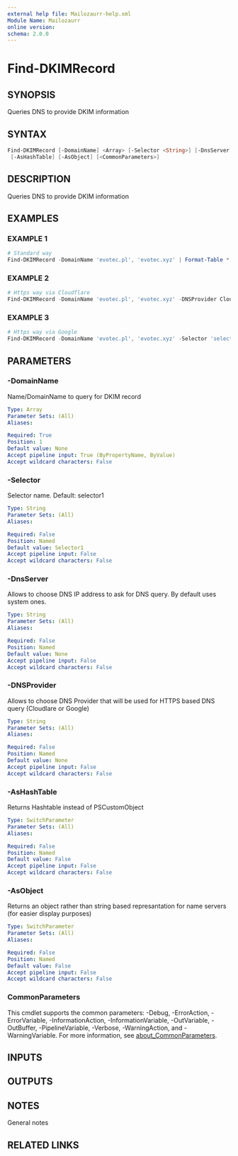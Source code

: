 ```yaml
---
external help file: Mailozaurr-help.xml
Module Name: Mailozaurr
online version:
schema: 2.0.0
---
```


# Find-DKIMRecord

## SYNOPSIS
Queries DNS to provide DKIM information

## SYNTAX

```powershell
Find-DKIMRecord [-DomainName] <Array> [-Selector <String>] [-DnsServer <String>] [-DNSProvider <String>]
 [-AsHashTable] [-AsObject] [<CommonParameters>]
```

## DESCRIPTION
Queries DNS to provide DKIM information

## EXAMPLES

### EXAMPLE 1
```powershell
# Standard way
Find-DKIMRecord -DomainName 'evotec.pl', 'evotec.xyz' | Format-Table *
```

### EXAMPLE 2
```powershell
# Https way via Cloudflare
Find-DKIMRecord -DomainName 'evotec.pl', 'evotec.xyz' -DNSProvider Cloudflare | Format-Table *
```

### EXAMPLE 3
```powershell
# Https way via Google
Find-DKIMRecord -DomainName 'evotec.pl', 'evotec.xyz' -Selector 'selector1' -DNSProvider Google | Format-Table *
```

## PARAMETERS

### -DomainName
Name/DomainName to query for DKIM record

```yaml
Type: Array
Parameter Sets: (All)
Aliases:

Required: True
Position: 1
Default value: None
Accept pipeline input: True (ByPropertyName, ByValue)
Accept wildcard characters: False
```

### -Selector
Selector name.
Default: selector1

```yaml
Type: String
Parameter Sets: (All)
Aliases:

Required: False
Position: Named
Default value: Selector1
Accept pipeline input: False
Accept wildcard characters: False
```

### -DnsServer
Allows to choose DNS IP address to ask for DNS query.
By default uses system ones.

```yaml
Type: String
Parameter Sets: (All)
Aliases:

Required: False
Position: Named
Default value: None
Accept pipeline input: False
Accept wildcard characters: False
```

### -DNSProvider
Allows to choose DNS Provider that will be used for HTTPS based DNS query (Cloudlare or Google)

```yaml
Type: String
Parameter Sets: (All)
Aliases:

Required: False
Position: Named
Default value: None
Accept pipeline input: False
Accept wildcard characters: False
```

### -AsHashTable
Returns Hashtable instead of PSCustomObject

```yaml
Type: SwitchParameter
Parameter Sets: (All)
Aliases:

Required: False
Position: Named
Default value: False
Accept pipeline input: False
Accept wildcard characters: False
```

### -AsObject
Returns an object rather than string based represantation for name servers (for easier display purposes)

```yaml
Type: SwitchParameter
Parameter Sets: (All)
Aliases:

Required: False
Position: Named
Default value: False
Accept pipeline input: False
Accept wildcard characters: False
```

### CommonParameters
This cmdlet supports the common parameters: -Debug, -ErrorAction, -ErrorVariable, -InformationAction, -InformationVariable, -OutVariable, -OutBuffer, -PipelineVariable, -Verbose, -WarningAction, and -WarningVariable. For more information, see [about_CommonParameters](http://go.microsoft.com/fwlink/?LinkID=113216).

## INPUTS

## OUTPUTS

## NOTES
General notes

## RELATED LINKS

